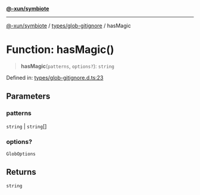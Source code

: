 [**@-xun/symbiote**](../../../README.md)

***

[@-xun/symbiote](../../../README.md) / [types/glob-gitignore](../README.md) / hasMagic

# Function: hasMagic()

> **hasMagic**(`patterns`, `options?`): `string`

Defined in: [types/glob-gitignore.d.ts:23](https://github.com/Xunnamius/symbiote/blob/eabdf496b63a01bba079125634c7ec566eb20891/types/glob-gitignore.d.ts#L23)

## Parameters

### patterns

`string` | `string`[]

### options?

`GlobOptions`

## Returns

`string`
